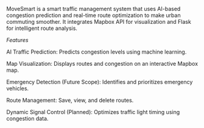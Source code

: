 MoveSmart is a smart traffic management system that uses AI-based congestion prediction and real-time route optimization to make urban commuting smoother. It integrates Mapbox API for visualization and Flask for intelligent route analysis.

 *Features*

AI Traffic Prediction: Predicts congestion levels using machine learning.
 
Map Visualization: Displays routes and congestion on an interactive Mapbox map.

Emergency Detection (Future Scope): Identifies and prioritizes emergency vehicles.

Route Management: Save, view, and delete routes.

Dynamic Signal Control (Planned): Optimizes traffic light timing using congestion data.